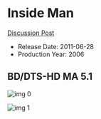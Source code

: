 # Inside Man

[Discussion Post](https://www.avsforum.com/threads/bass-eq-for-filtered-movies.2995212/post-58154412)

* Release Date: 2011-06-28
* Production Year: 2006

## BD/DTS-HD MA 5.1

![img 0](https://i.imgur.com/sW73OUl.jpg)

![img 1](https://i.imgur.com/ZAndulz.jpg)

